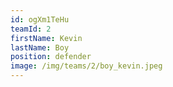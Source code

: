 ```yaml
---
id: ogXm1TeHu
teamId: 2
firstName: Kevin
lastName: Boy
position: defender
image: /img/teams/2/boy_kevin.jpeg
---
```


